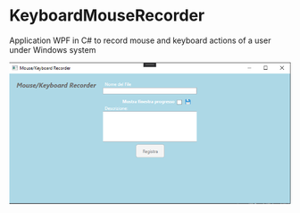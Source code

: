 # KeyboardMouseRecorder
Application WPF in C# to record mouse and keyboard actions of a user under Windows system

![screenshot app](images/screenshot.PNG)
